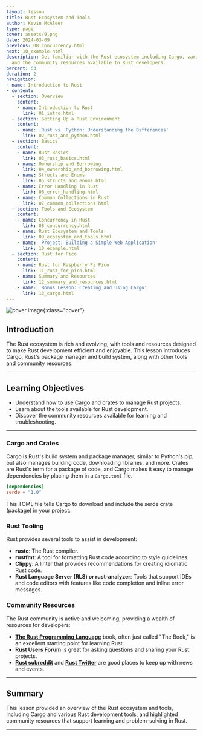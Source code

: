 ```yaml
---
layout: lesson
title: Rust Ecosystem and Tools
author: Kevin McAleer
type: page
cover: assets/9.png
date: 2024-03-09
previous: 08_concurrency.html
next: 10_example.html
description: Get familiar with the Rust ecosystem including Cargo, various tooling,
  and the community resources available to Rust developers.
percent: 63
duration: 2
navigation:
- name: Introduction to Rust
- content:
  - section: Overview
    content:
    - name: Introduction to Rust
      link: 01_intro.html
  - section: Setting Up a Rust Environment
    content:
    - name: 'Rust vs. Python: Understanding the Differences'
      link: 02_rust_and_python.html
  - section: Basics
    content:
    - name: Rust Basics
      link: 03_rust_basics.html
    - name: Ownership and Borrowing
      link: 04_ownership_and_borrowing.html
    - name: Structs and Enums
      link: 05_structs_and_enums.html
    - name: Error Handling in Rust
      link: 06_error_handling.html
    - name: Common Collections in Rust
      link: 07_common_collections.html
  - section: Tools and Ecosystem
    content:
    - name: Concurrency in Rust
      link: 08_concurrency.html
    - name: Rust Ecosystem and Tools
      link: 09_ecosystem_and_tools.html
    - name: 'Project: Building a Simple Web Application'
      link: 10_example.html
  - section: Rust for Pico
    content:
    - name: Rust for Raspberry Pi Pico
      link: 11_rust_for_pico.html
    - name: Summary and Resources
      link: 12_summary_and_resources.html
    - name: 'Bonus Lesson: Creating and Using Cargo'
      link: 13_cargo.html
---
```



![cover image]({{page.cover}}){:class="cover"}

## Introduction

The Rust ecosystem is rich and evolving, with tools and resources designed to make Rust development efficient and enjoyable. This lesson introduces Cargo, Rust's package manager and build system, along with other tools and community resources.

---

## Learning Objectives

- Understand how to use Cargo and crates to manage Rust projects.
- Learn about the tools available for Rust development.
- Discover the community resources available for learning and troubleshooting.

---

### Cargo and Crates

Cargo is Rust's build system and package manager, similar to Python's pip, but also manages building code, downloading libraries, and more. Crates are Rust's term for a package of code, and Cargo makes it easy to manage dependencies by placing them in a `Cargo.toml` file.

```toml
[dependencies]
serde = "1.0"
```

This TOML file tells Cargo to download and include the serde crate (package) in your project.

### Rust Tooling

Rust provides several tools to assist in development:

- **rustc**: The Rust compiler.
- **rustfmt**: A tool for formatting Rust code according to style guidelines.
- **Clippy**: A linter that provides recommendations for creating idiomatic Rust code.
- **Rust Language Server (RLS) or rust-analyzer**: Tools that support IDEs and code editors with features like code completion and inline error messages.

### Community Resources

The Rust community is active and welcoming, providing a wealth of resources for developers:

- **[The Rust Programming Language](https://doc.rust-lang.org/book/)** book, often just called "The Book," is an excellent starting point for learning Rust.
- **[Rust Users Forum](https://users.rust-lang.org/)** is great for asking questions and sharing your Rust projects.
- **[Rust subreddit](https://www.reddit.com/r/rust/)** and **[Rust Twitter](https://twitter.com/rustlang)** are good places to keep up with news and events.

---

## Summary

This lesson provided an overview of the Rust ecosystem and tools, including Cargo and various Rust development tools, and highlighted community resources that support learning and problem-solving in Rust.

---
